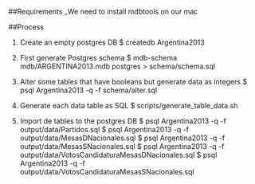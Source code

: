 ##Requirements
_We need to install mdbtools on our mac

##Process
1. Create an empty postgres DB
    $ createdb Argentina2013

2. First generate Postgres schema
    $ mdb-schema mdb/ARGENTINA2013.mdb postgres > schema/schema.sql

3. Alter some tables that have booleans but generate data as integers
    $ psql Argentina2013 -q -f schema/alter.sql

3. Generate each data table as SQL
    $ scripts/generate_table_data.sh

4. Import de tables to the postgres DB
    $ psql Argentina2013 -q -f output/data/Partidos.sql
    $ psql Argentina2013 -q -f output/data/MesasDNacionales.sql
    $ psql Argentina2013 -q -f output/data/MesasSNacionales.sql
    $ psql Argentina2013 -q -f output/data/VotosCandidaturaMesasDNacionales.sql
    $ psql Argentina2013 -q -f output/data/VotosCandidaturaMesasSNacionales.sql  


